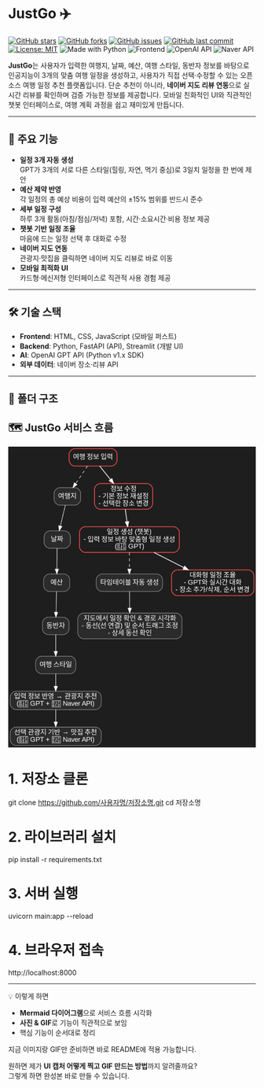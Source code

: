 
# JustGo ✈️

[![GitHub stars](https://img.shields.io/github/stars/사용자명/저장소명?style=social)](https://github.com/사용자명/저장소명/stargazers)
[![GitHub forks](https://img.shields.io/github/forks/사용자명/저장소명?style=social)](https://github.com/사용자명/저장소명/network/members)
[![GitHub issues](https://img.shields.io/github/issues/사용자명/저장소명)](https://github.com/사용자명/저장소명/issues)
[![GitHub last commit](https://img.shields.io/github/last-commit/사용자명/저장소명)](https://github.com/사용자명/저장소명/commits/main)
[![License: MIT](https://img.shields.io/badge/License-MIT-blue.svg)](/LICENSE)
![Made with Python](https://img.shields.io/badge/Made%20with-Python-blue)
![Frontend](https://img.shields.io/badge/Frontend-HTML%20%7C%20CSS%20%7C%20JS-yellow)
![OpenAI API](https://img.shields.io/badge/API-OpenAI%20GPT-blue)
![Naver API](https://img.shields.io/badge/API-Naver%20Place%20Review-green)

**JustGo**는 사용자가 입력한 여행지, 날짜, 예산, 여행 스타일, 동반자 정보를 바탕으로 인공지능이 3개의 맞춤 여행 일정을 생성하고, 사용자가 직접 선택·수정할 수 있는 오픈소스 여행 일정 추천 플랫폼입니다. 단순 추천이 아니라, **네이버 지도 리뷰 연동**으로 실시간 리뷰를 확인하며 검증 가능한 정보를 제공합니다. 모바일 친화적인 UI와 직관적인 챗봇 인터페이스로, 여행 계획 과정을 쉽고 재미있게 만듭니다.

---

## 🚀 주요 기능
- **일정 3개 자동 생성**  
  GPT가 3개의 서로 다른 스타일(힐링, 자연, 먹기 중심)로 3일치 일정을 한 번에 제안
- **예산 제약 반영**  
  각 일정의 총 예상 비용이 입력 예산의 ±15% 범위를 반드시 준수
- **세부 일정 구성**  
  하루 3개 활동(아침/점심/저녁) 포함, 시간·소요시간·비용 정보 제공
- **챗봇 기반 일정 조율**  
  마음에 드는 일정 선택 후 대화로 수정
- **네이버 지도 연동**  
  관광지·맛집을 클릭하면 네이버 지도 리뷰로 바로 이동
- **모바일 최적화 UI**  
  카드형·메신저형 인터페이스로 직관적 사용 경험 제공

---

## 🛠 기술 스택
- **Frontend**: HTML, CSS, JavaScript (모바일 퍼스트)
- **Backend**: Python, FastAPI (API), Streamlit (개발 UI)
- **AI**: OpenAI GPT API (Python v1.x SDK)
- **외부 데이터**: 네이버 장소·리뷰 API

---

## 📂 폴더 구조


## 🗺 JustGo 서비스 흐름
![JustGo 서비스 흐름](docs/images/justgo_service_flow_dark_v13_readme.png)


# 1. 저장소 클론
git clone https://github.com/사용자명/저장소명.git
cd 저장소명

# 2. 라이브러리 설치
pip install -r requirements.txt

# 3. 서버 실행
uvicorn main:app --reload

# 4. 브라우저 접속
http://localhost:8000


---

💡 이렇게 하면  
- **Mermaid 다이어그램**으로 서비스 흐름 시각화  
- **사진 & GIF**로 기능이 직관적으로 보임  
- 핵심 기능이 순서대로 정리  

지금 이미지랑 GIF만 준비하면 바로 README에 적용 가능합니다.  

원하면 제가 **UI 캡처 어떻게 찍고 GIF 만드는 방법**까지 알려줄까요?  
그렇게 하면 완성본 바로 만들 수 있습니다.

